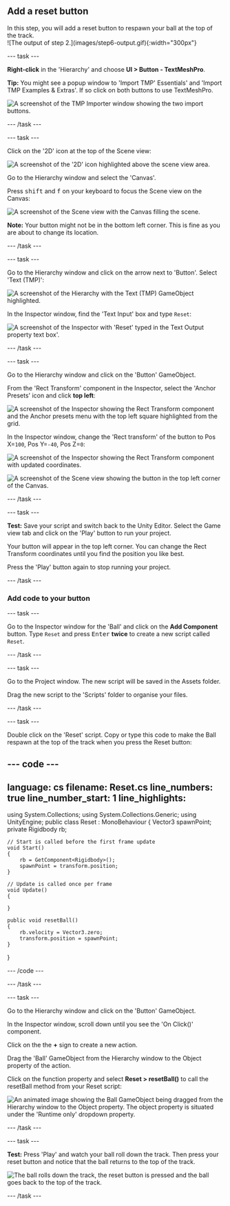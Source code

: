 ## Add a reset button

<div style="display: flex; flex-wrap: wrap">
<div style="flex-basis: 200px; flex-grow: 1; margin-right: 15px;">
In this step, you will add a reset button to respawn your ball at the top of the track.
</div>
<div>
![The output of step 2.](images/step6-output.gif){:width="300px"}
</div>
</div>

--- task ---

**Right-click** in the 'Hierarchy' and choose **UI > Button - TextMeshPro**.

**Tip:** You might see a popup window to 'Import TMP' Essentials' and 'Import TMP Examples & Extras'. If so click on both buttons to use TextMeshPro.

![A screenshot of the TMP Importer window showing the two import buttons.](images/TMP-import.png)

--- /task ---

--- task ---

Click on the '2D' icon at the top of the Scene view: 

![A screenshot of the '2D' icon highlighted above the scene view area.](images/2d-icon.png)

Go to the Hierarchy window and select the 'Canvas'.

Press <kbd>shift</kbd> and <kbd>f</kbd> on your keyboard to focus the Scene view on the Canvas:

![A screenshot of the Scene view with the Canvas filling the scene.](images/canvas-focus.png)

**Note:** Your button might not be in the bottom left corner. This is fine as you are about to change its location.

--- /task ---

--- task ---

Go to the Hierarchy window and click on the arrow next to 'Button'. Select 'Text (TMP)':

![A screenshot of the Hierarchy with the Text (TMP) GameObject highlighted.](images/text-object.png)

In the Inspector window, find the 'Text Input' box and type `Reset`:

![A screenshot of the Inspector with 'Reset' typed in the Text Output property text box'.](images/reset-text.png)

--- /task ---

--- task ---

Go to the Hierarchy window and click on the 'Button' GameObject. 

From the 'Rect Transform' component in the Inspector, select the 'Anchor Presets' icon and click **top left**: 

![A screenshot of the Inspector showing the Rect Transform component and the Anchor presets menu with the top left square highlighted from the grid.](images/anchor-presets.png)

In the Inspector window, change the 'Rect transform' of the button to Pos X=`100`, Pos Y=`-40`, Pos Z=`0`:

![A screenshot of the Inspector showing the Rect Transform component with updated coordinates.](images/rect-transform.png)

![A screenshot of the Scene view showing the button in the top left corner of the Canvas.](images/top-left-button.png)

--- /task ---

--- task ---

**Test:** Save your script and switch back to the Unity Editor. Select the Game view tab and click on the 'Play' button to run your project.  

Your button will appear in the top left corner. You can change the Rect Transform coordinates until you find the position you like best. 

Press the 'Play' button again to stop running your project. 

--- /task ---

### Add code to your button

--- task ---

Go to the Inspector window for the 'Ball' and click on the **Add Component** button. Type `Reset` and press <kbd>Enter</kbd> **twice** to create a new script called `Reset`.

--- /task ---

--- task ---

Go to the Project window. The new script will be saved in the Assets folder.

Drag the new script to the 'Scripts' folder to organise your files.

--- /task ---

--- task ---

Double click on the 'Reset' script. Copy or type this code to make the Ball respawn at the top of the track when you press the Reset button:

--- code ---
---
language: cs
filename: Reset.cs
line_numbers: true
line_number_start: 1
line_highlights: 
---

using System.Collections;
using System.Collections.Generic;
using UnityEngine;
public class Reset : MonoBehaviour
{
    Vector3 spawnPoint;
    private Rigidbody rb;

    // Start is called before the first frame update
    void Start()
    {
        rb = GetComponent<Rigidbody>();
        spawnPoint = transform.position;
    }

    // Update is called once per frame
    void Update()
    {

    }

    public void resetBall()
    {
        rb.velocity = Vector3.zero;
        transform.position = spawnPoint;
    }
}


--- /code ---

--- /task ---

--- task ---

Go to the Hierarchy window and click on the 'Button' GameObject. 

In the Inspector window, scroll down until you see the 'On Click()' component.

Click on the the **+** sign to create a new action.

Drag the  'Ball' GameObject from the Hierarchy window to the Object property of the action. 

Click on the function property and select **Reset > resetBall()** to call the resetBall method from your Reset script:

![An animated image showing the Ball GameObject being dragged from the Hierarchy window to the Object property. The object property is situated under the 'Runtime only' dropdown property.](images/onclick-ball.gif)

--- /task ---

--- task ---

**Test:** Press 'Play' and watch your ball roll down the track. Then press your reset button and notice that the ball returns to the top of the track.

![The ball rolls down the track, the reset button is pressed and the ball goes back to the top of the track.](images/step6-output.gif)

--- /task ---
